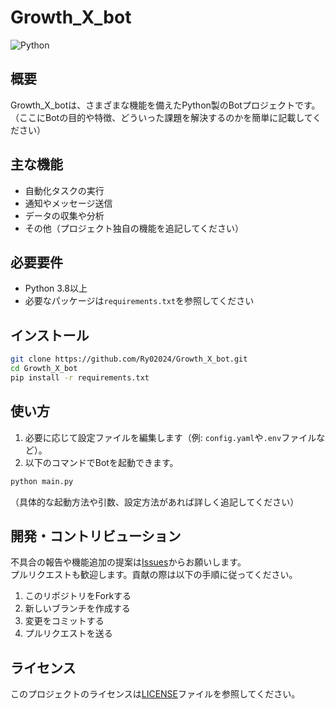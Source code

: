 # Growth_X_bot

![Python](https://img.shields.io/badge/language-python-blue.svg)

## 概要

Growth_X_botは、さまざまな機能を備えたPython製のBotプロジェクトです。  
（ここにBotの目的や特徴、どういった課題を解決するのかを簡単に記載してください）

## 主な機能

- 自動化タスクの実行
- 通知やメッセージ送信
- データの収集や分析
- その他（プロジェクト独自の機能を追記してください）

## 必要要件

- Python 3.8以上
- 必要なパッケージは`requirements.txt`を参照してください

## インストール

```bash
git clone https://github.com/Ry02024/Growth_X_bot.git
cd Growth_X_bot
pip install -r requirements.txt
```

## 使い方

1. 必要に応じて設定ファイルを編集します（例: `config.yaml`や`.env`ファイルなど）。
2. 以下のコマンドでBotを起動できます。

```bash
python main.py
```

（具体的な起動方法や引数、設定方法があれば詳しく追記してください）

## 開発・コントリビューション

不具合の報告や機能追加の提案は[Issues](https://github.com/Ry02024/Growth_X_bot/issues)からお願いします。  
プルリクエストも歓迎します。貢献の際は以下の手順に従ってください。

1. このリポジトリをForkする
2. 新しいブランチを作成する
3. 変更をコミットする
4. プルリクエストを送る

## ライセンス

このプロジェクトのライセンスは[LICENSE](./LICENSE)ファイルを参照してください。
